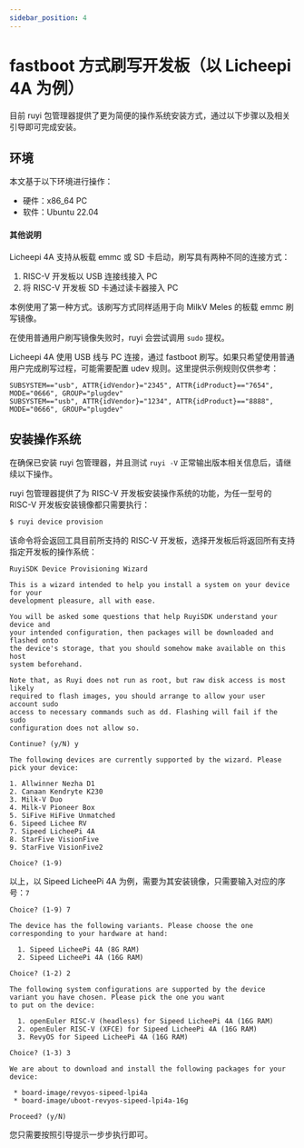 ```yaml
---
sidebar_position: 4
---
```


# fastboot 方式刷写开发板（以 Licheepi 4A 为例）

目前 ruyi 包管理器提供了更为简便的操作系统安装方式，通过以下步骤以及相关引导即可完成安装。

## 环境

本文基于以下环境进行操作：
- 硬件：x86_64 PC
- 软件：Ubuntu 22.04

#### 其他说明

Licheepi 4A 支持从板载 emmc 或 SD 卡启动，刷写具有两种不同的连接方式：

1. RISC-V 开发板以 USB 连接线接入 PC
2. 将 RISC-V 开发板 SD 卡通过读卡器接入 PC

本例使用了第一种方式。该刷写方式同样适用于向 MilkV Meles 的板载 emmc 刷写镜像。

在使用普通用户刷写镜像失败时，ruyi 会尝试调用 ``sudo`` 提权。

Licheepi 4A 使用 USB 线与 PC 连接，通过 fastboot 刷写。如果只希望使用普通用户完成刷写过程，可能需要配置 udev 规则。这里提供示例规则仅供参考：

```
SUBSYSTEM=="usb", ATTR{idVendor}="2345", ATTR{idProduct}=="7654", MODE="0666", GROUP="plugdev"
SUBSYSTEM=="usb", ATTR{idVendor}="1234", ATTR{idProduct}=="8888", MODE="0666", GROUP="plugdev"
```

## 安装操作系统

在确保已安装 ruyi 包管理器，并且测试 `ruyi -V` 正常输出版本相关信息后，请继续以下操作。

ruyi 包管理器提供了为 RISC-V 开发板安装操作系统的功能，为任一型号的 RISC-V 开发板安装镜像都只需要执行：

```bash
$ ruyi device provision
```

该命令将会返回工具目前所支持的 RISC-V 开发板，选择开发板后将返回所有支持指定开发板的操作系统：

```
RuyiSDK Device Provisioning Wizard

This is a wizard intended to help you install a system on your device for your
development pleasure, all with ease.

You will be asked some questions that help RuyiSDK understand your device and
your intended configuration, then packages will be downloaded and flashed onto
the device's storage, that you should somehow make available on this host
system beforehand.

Note that, as Ruyi does not run as root, but raw disk access is most likely
required to flash images, you should arrange to allow your user account sudo
access to necessary commands such as dd. Flashing will fail if the sudo
configuration does not allow so.

Continue? (y/N) y

The following devices are currently supported by the wizard. Please pick your device:

1. Allwinner Nezha D1
2. Canaan Kendryte K230
3. Milk-V Duo
4. Milk-V Pioneer Box
5. SiFive HiFive Unmatched
6. Sipeed Lichee RV
7. Sipeed LicheePi 4A
8. StarFive VisionFive
9. StarFive VisionFive2

Choice? (1-9)

```

以上，以 Sipeed LicheePi 4A 为例，需要为其安装镜像，只需要输入对应的序号：`7`


```
Choice? (1-9) 7

The device has the following variants. Please choose the one corresponding to your hardware at hand:

  1. Sipeed LicheePi 4A (8G RAM)
  2. Sipeed LicheePi 4A (16G RAM)

Choice? (1-2) 2

The following system configurations are supported by the device variant you have chosen. Please pick the one you want 
to put on the device:

  1. openEuler RISC-V (headless) for Sipeed LicheePi 4A (16G RAM)
  2. openEuler RISC-V (XFCE) for Sipeed LicheePi 4A (16G RAM)
  3. RevyOS for Sipeed LicheePi 4A (16G RAM)

Choice? (1-3) 3

We are about to download and install the following packages for your device:

 * board-image/revyos-sipeed-lpi4a
 * board-image/uboot-revyos-sipeed-lpi4a-16g

Proceed? (y/N) 

```

您只需要按照引导提示一步步执行即可。

